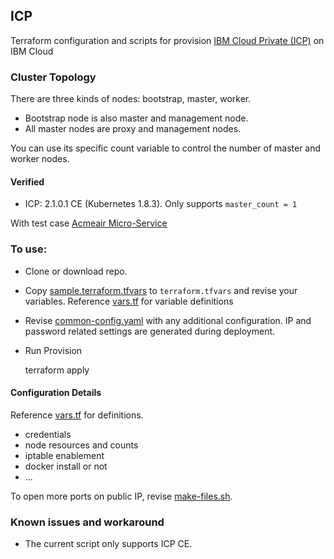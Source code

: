 ## ICP

Terraform configuration and scripts for provision [IBM Cloud Private (ICP)](https://www.ibm.com/support/knowledgecenter/SSBS6K_2.1.0/kc_welcome_containers.html) on IBM Cloud


### Cluster Topology

There are three kinds of nodes: bootstrap, master, worker. 
* Bootstrap node is also master and management node. 
* All master nodes are proxy and management nodes.

You can use its specific count variable to control the number of master and worker nodes.

#### Verified 

* ICP: 2.1.0.1 CE (Kubernetes 1.8.3). Only supports `master_count = 1`

With test case [Acmeair Micro-Service](https://github.com/yanglei99/acmeair-nodejs/blob/master/document/k8s/acmeair-ms.yaml)

### To use:

* Clone or download repo.

* Copy [sample.terraform.tfvars](./sample.terraform.tfvars) to `terraform.tfvars` and revise your variables. Reference [vars.tf](./vars.tf) for variable definitions

* Revise [common-config.yaml](install/common-config.yaml) with any additional configuration. IP and password related settings are generated during deployment.

* Run Provision

	terraform apply

	
#### Configuration Details

Reference [vars.tf](./vars.tf) for definitions.

* credentials
* node resources and counts
* iptable enablement
* docker install or not
* ...

To open more ports on public IP, revise [make-files.sh](make-files.sh).

### Known issues and workaround

* The current script only supports ICP CE. 
